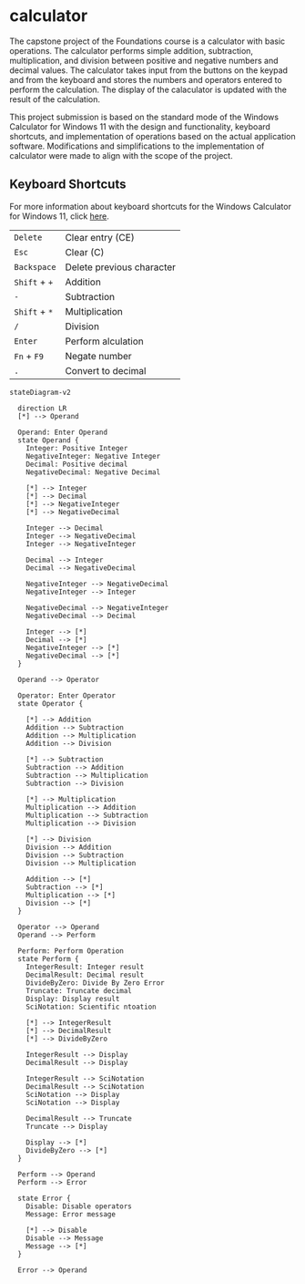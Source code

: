 # calculator

The capstone project of the Foundations course is a calculator with basic operations. The calculator performs simple addition, subtraction, multiplication, and division between positive and negative numbers and decimal values. The calculator takes input from the buttons on the keypad and from the keyboard and stores the numbers and operators entered to perform the calculation. The display of the calaculator is updated with the result of the calculation.

This project submission is based on the standard mode of the Windows Calculator for Windows 11 with the design and functionality, keyboard shortcuts, and implementation of operations based on the actual application software. Modifications and simplifications to the implementation of calculator were made to align with the scope of the project.

## Keyboard Shortcuts
For more information about keyboard shortcuts for the Windows Calculator for Windows 11, click [here](https://support.microsoft.com/en-us/windows/keyboard-shortcuts-in-apps-139014e7-177b-d1f3-eb2e-7298b2599a34#bkmk_cal).

|        |        |
| --- | --- |
| `Delete` | Clear entry (CE) |
| `Esc` | Clear (C) |
| `Backspace` | Delete previous character |
| `Shift` + `+` | Addition
| `-` | Subtraction
| `Shift` + `*` | Multiplication
| `/` | Division
| `Enter` | Perform alculation
| `Fn` + `F9` | Negate number
| `.` | Convert to decimal

```mermaid
stateDiagram-v2

  direction LR
  [*] --> Operand

  Operand: Enter Operand
  state Operand {
    Integer: Positive Integer
    NegativeInteger: Negative Integer
    Decimal: Positive decimal    
    NegativeDecimal: Negative Decimal

    [*] --> Integer
    [*] --> Decimal
    [*] --> NegativeInteger
    [*] --> NegativeDecimal

    Integer --> Decimal
    Integer --> NegativeDecimal
    Integer --> NegativeInteger

    Decimal --> Integer
    Decimal --> NegativeDecimal

    NegativeInteger --> NegativeDecimal
    NegativeInteger --> Integer

    NegativeDecimal --> NegativeInteger
    NegativeDecimal --> Decimal

    Integer --> [*]
    Decimal --> [*]
    NegativeInteger --> [*]
    NegativeDecimal --> [*]
  }

  Operand --> Operator

  Operator: Enter Operator
  state Operator {

    [*] --> Addition
    Addition --> Subtraction
    Addition --> Multiplication
    Addition --> Division

    [*] --> Subtraction
    Subtraction --> Addition
    Subtraction --> Multiplication
    Subtraction --> Division

    [*] --> Multiplication
    Multiplication --> Addition
    Multiplication --> Subtraction
    Multiplication --> Division

    [*] --> Division
    Division --> Addition
    Division --> Subtraction
    Division --> Multiplication

    Addition --> [*]
    Subtraction --> [*]
    Multiplication --> [*]
    Division --> [*]
  }

  Operator --> Operand
  Operand --> Perform

  Perform: Perform Operation
  state Perform {
    IntegerResult: Integer result
    DecimalResult: Decimal result
    DivideByZero: Divide By Zero Error
    Truncate: Truncate decimal
    Display: Display result 
    SciNotation: Scientific ntoation

    [*] --> IntegerResult
    [*] --> DecimalResult
    [*] --> DivideByZero

    IntegerResult --> Display
    DecimalResult --> Display

    IntegerResult --> SciNotation
    DecimalResult --> SciNotation
    SciNotation --> Display
    SciNotation --> Display

    DecimalResult --> Truncate
    Truncate --> Display

    Display --> [*]
    DivideByZero --> [*]
  }

  Perform --> Operand
  Perform --> Error

  state Error {
    Disable: Disable operators
    Message: Error message

    [*] --> Disable
    Disable --> Message
    Message --> [*]
  }

  Error --> Operand
```